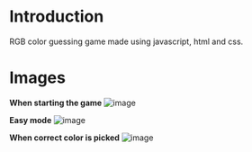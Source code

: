 # Introduction

RGB color guessing game made using javascript, html and css.

# Images

**When starting the game**
![image](https://user-images.githubusercontent.com/45520042/67528244-e8af7280-f6b0-11e9-975d-67d75fd611d2.png)

**Easy mode**
![image](https://user-images.githubusercontent.com/45520042/67528518-90c53b80-f6b1-11e9-877c-e052140878a4.png)

**When correct color is picked**
![image](https://user-images.githubusercontent.com/45520042/67528377-3cba5700-f6b1-11e9-9bee-4a7d0d07f38b.png)
